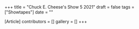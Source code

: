 +++
title = "Chuck E. Cheese's Show 5 2021"
draft = false
tags = ["Showtapes"]
date = ""

[Article]
contributors = []
gallery = []
+++